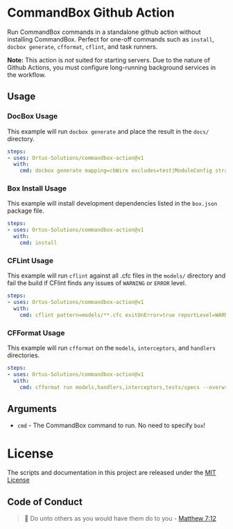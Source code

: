 # CommandBox Github Action

Run CommandBox commands in a standalone github action without installing CommandBox. Perfect for one-off commands such as `install`, `docbox generate`, `cfformat`, `cflint`, and task runners.

**Note:** This action is *not* suited for starting servers. Due to the nature of Github Actions, you must configure long-running background services in the workflow.

## Usage

### DocBox Usage

This example will run `docbox generate` and place the result in the `docs/` directory.

```yml
steps:
- uses: Ortus-Solutions/commandbox-action@v1
  with:
    cmd: docbox generate mapping=cbWire excludes=test|ModuleConfig strategy-outputDir=docs strategy-projectTitle=cbWire
```

### Box Install Usage

This example will install development dependencies listed in the `box.json` package file.

```yml
steps:
- uses: Ortus-Solutions/commandbox-action@v1
  with:
    cmd: install
```

### CFLint Usage

This example will run `cflint` against all .cfc files in the `models/` directory and fail the build if CFlint finds any issues of `WARNING` or `ERROR` level.

```yml
steps:
- uses: Ortus-Solutions/commandbox-action@v1
  with:
    cmd: cflint pattern=models/**.cfc exitOnError=true reportLevel=WARNING
```

### CFFormat Usage

This example will run `cfformat` on the `models`, `interceptors`, and `handlers` directories.

```yml
steps:
- uses: Ortus-Solutions/commandbox-action@v1
  with:
    cmd: cfformat run models,handlers,interceptors,tests/specs --overwrite
```

## Arguments

* `cmd` - The CommandBox command to run. No need to specify `box`!

# License

The scripts and documentation in this project are released under the [MIT License](LICENSE)

## Code of Conduct

> :book: Do unto others as you would have them do to you - [Matthew 7:12](https://www.biblegateway.com/passage/?search=matthew+7%3A12&version=NIV)